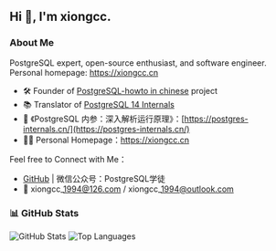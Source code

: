 ## Hi 👋, I'm xiongcc.

### About Me
PostgreSQL expert, open-source enthusiast, and software engineer. Personal homepage: https://xiongcc.cn

- 🛠 Founder of [PostgreSQL-howto in chinese](https://postgres-howto.cn/#/) project
- 📚 Translator of [PostgreSQL 14 Internals](https://postgrespro.com/community/books/internals)
- 📝 《PostgreSQL 内参：深入解析运行原理》：[https://postgres-internals.cn/](https://postgres-internals.cn/)
- 🧑‍💻 Personal Homepage：https://xiongcc.cn

Feel free to Connect with Me：

- [GitHub](https://github.com/xiongcccc) | 微信公众号：PostgreSQL学徒
- 📨 xiongcc\_1994@126.com / xiongcc\_1994@outlook.com

### 📊 GitHub Stats
![GitHub Stats](https://github-readme-stats.vercel.app/api?username=xiongcccc&show_icons=true)
![Top Languages](https://github-readme-stats.vercel.app/api/top-langs/?username=xiongcccc&layout=compact)
